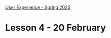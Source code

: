 [User Experience - Spring 2025](https://github.com/arturomorarioja-kea/WD_UX_F25/blob/main/README.md)

# Lesson 4 - 20 February

[--> Ask about Restaurant, Music CDs and TMDB]: #
[--> Food Repo. Style: lateral margins. Form submit button cursor pointer on hover. Dialog instead of alert. Then make the about page a dialog. Responsiveness. clamp()]: #
[--> Show code samples Append strategies 1 & 2, Document fragment, Basic fetch]: #
[--> Show code samples CSS3 Background(https://codepen.io/arturomorarioja/pen/xxQqRgY), CSS3 Responsive Font and Image(https://codepen.io/arturomorarioja/pen/MWzpJjG), Flexbox(https://github.com/arturomorarioja/css_flexbox)]: #

[## In-class exercise]: #

[### Navigation and Wayfinding]: #
[- Do the following exercise in groups of 4 students:]: #
[  - Find at least one website example of each one of the following wayfinding resources:]: #
[    - Breadcrumbs]: #
[    - URL structures]: #
[    - Calls to action]: #
[    - Consistency in the use of landmarks]: #
[    - Mega menus]: #
[  - Show your findings to the class next week]: #

[## Class takeaways]: #

[### HTML5]: #
[Check out the slide deck **HTML5**, with especial attention to:]: #
[- The `<dialog>` element]: #

[### CSS3]: #
[Check out the slide deck **CSS3**, with especial attention to:]: #
[- Variables and Calculations]: #
[Check out the slide deck **Responsive Web Design**, with especial attention to:]: #
[- Responsive Web Design Recommendations]: #
[- CSS3 Media Queries]: #
[- Mobile First Design]: #
[- Flexbox]: #

[### JavaScript]: #
[Check out:]: #
[- The slide deck **Introduction to JavaScript**, with especial attention to ES modules]: #
[- Code samples:]: #
[-->  - Append strategies(https://github.com/arturomorarioja/js_append_strategies)]: #
[-->  - Append strategies 2(https://github.com/arturomorarioja/js_append_strategies_v2)]: #
[-->  - Document fragment(https://codepen.io/arturomorarioja/pen/QwLaVMj)]: #
[-->  - Basic fetch(https://github.com/arturomorarioja/js_basic_fetch)]: #
[  - API consumption(https://github.com/arturomorarioja/kea_js_api_consumption)]: #
[  - ES Modules(https://github.com/arturomorarioja/js_modules)]: #

[## Homework]: #

[### Information Architecture]: #
[- Check out the slides on **IA Navigation and Wayfinding**, with especial attention to:]: #
[  - Navigation structures]: #
[  - Wayfinding methods (breadcrumbs, URL structures, CTAs, landmarks and mega menus)]: #

[### First Mandatory Assignment(https://kea-fronter.itslearning.com/LearningToolElement/ViewLearningToolElement.aspx?LearningToolElementId=1344451)]: #
[- Deliver the *Music CDs* exercise(https://kea-fronter.itslearning.com/LearningToolElement/ViewLearningToolElement.aspx?LearningToolElementId=1344535). The deadline is on 2/4, but I will only provide individual feedback to those who submit before Wednesday and only if you specify in your delivery that you want individual feedback]: #
